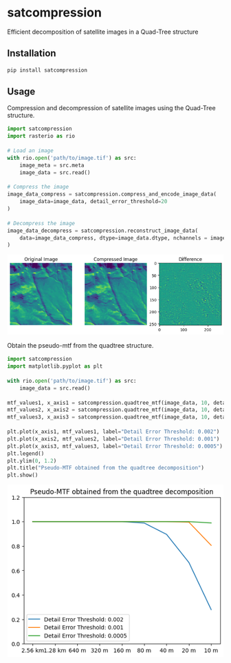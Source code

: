 # satcompression
Efficient decomposition of satellite images in a Quad-Tree structure


## Installation

```bash
pip install satcompression
```

## Usage

Compression and decompression of satellite images using the Quad-Tree structure.

```python
import satcompression
import rasterio as rio

# Load an image
with rio.open('path/to/image.tif') as src:
    image_meta = src.meta
    image_data = src.read()

# Compress the image
image_data_compress = satcompression.compress_and_encode_image_data(
    image_data=image_data, detail_error_threshold=20
)

# Decompress the image
image_data_decompress = satcompression.reconstruct_image_data(
    data=image_data_compress, dtype=image_data.dtype, nchannels = image_data.shape[0]
)
```

![image](docs/images/visual_comparison.png)

Obtain the pseudo-mtf from the quadtree structure.

```python
import satcompression
import matplotlib.pyplot as plt

with rio.open('path/to/image.tif') as src:    
    image_data = src.read()

mtf_values1, x_axis1 = satcompression.quadtree_mtf(image_data, 10, detail_error_threshold=20)
mtf_values2, x_axis2 = satcompression.quadtree_mtf(image_data, 10, detail_error_threshold=10)
mtf_values3, x_axis3 = satcompression.quadtree_mtf(image_data, 10, detail_error_threshold=5)

plt.plot(x_axis1, mtf_values1, label="Detail Error Threshold: 0.002")
plt.plot(x_axis2, mtf_values2, label="Detail Error Threshold: 0.001")
plt.plot(x_axis3, mtf_values3, label="Detail Error Threshold: 0.0005")
plt.legend()
plt.ylim(0, 1.2)
plt.title("Pseudo-MTF obtained from the quadtree decomposition")
plt.show()
```

![image](docs/images/mtf_comparison.png)